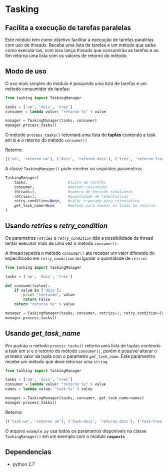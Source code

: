 Tasking
===

Facilita a execução de tarefas paralelas
---

Este módulo tem como objetivo facilitar a execução de tarefas paralelas com uso de threads. Recebe uma lista de tarefas e um método que saiba como executa-las, com isso lança threads que consumirão as tarefas e ao fim retorna uma lista com os valores de retorno do método.

Modo de uso
---

O uso mais simples do módulo é passando uma lista de tarefas e um método consumidor de tarefas:

```python
from tasking import TaskingManager

tasks = ['um', 'dois', 'tres']
consumer = lambda value: "retorno %s" % value

manager = TaskingManager(tasks, consumer)
manager.process_tasks()
```

O método `process_tasks()` retornará uma lista de **tuplas** contendo a task em si e o retorno do método `consumer()`

Retorno:

```python
[('um', 'retorno um'), ('dois', 'retorno dois'), ('tres', 'retorno tres')]
```

A classe `TaskingManager()` pode receber os seguintes parametros:

```python
TaskingManager(
    tasks,                  #lista de tarefas
    consumer,               #método consumidor
    threads=5,              #numero de threads simutaneas
    retries=3,              #quantidade de retentativas
    retry_condition=None,   #valor esperado para retentativa
    get_task_name=None      #metodo para nomear as tasks no retorno
)
```

Usando *retries* e *retry_condition*
---

Os parametros *`retries`* e *`retry_condition`* dão a possibilidade da thread tentar executar mais de uma vez o método `consumer()`.

A thread repetirá o método `consumer()` até receber um valor diferente do especificado em  *`retry_condition`* ou igualar a quantidade de *`retries`*

```python
from tasking import TaskingManager

tasks = ['um', 'dois', 'tres']

def consumer(value):
    if value in ['dois']:
        print "tentando", value
        return False
    return "retorno %s" % value

manager = TaskingManager(tasks, consumer, retries=3, retry_condition=False)
manager.process_tasks()
```

Usando *get_task_name*
---

Por padrão o método `process_tasks()` retorna uma lista de tuplas contendo a task em si e o retorno do método `consumer()`, porém é possível alterar o primeiro valor da tupla com o parametro *`get_task_name`*. Este paramentro recebe um método que deve retornar uma `string`.

```python
from tasking import TaskingManager

tasks = ['um', 'dois', 'tres']
consumer = lambda value: "retorno %s" % value
names = lambda value: "task-%s" % value

manager = TaskingManager(tasks, consumer, get_task_name=names)
manager.process_tasks()
```

Retorno:

```python
[('task-um', 'retorno um'), ('task-dois', 'retorno dois'), ('task-tres', 'retorno tres')]
```

O arquivo `example.py` usa todos os parametros disponíveis na classe `TaskingManager()` em um exemplo com o modulo **`requests`**

Dependencias
---

* python 2.7
